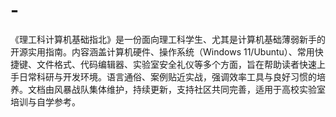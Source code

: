 # -
《理工科计算机基础指北》是一份面向理工科学生、尤其是计算机基础薄弱新手的开源实用指南。内容涵盖计算机硬件、操作系统（Windows 11/Ubuntu）、常用快捷键、文件格式、代码编辑器、实验室安全礼仪等多个方面，旨在帮助读者快速上手日常科研与开发环境。语言通俗、案例贴近实战，强调效率工具与良好习惯的培养。文档由风暴战队集体维护，持续更新，支持社区共同完善，适用于高校实验室培训与自学参考。
